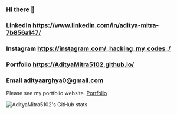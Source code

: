 ### Hi there 👋
### LinkedIn https://www.linkedin.com/in/aditya-mitra-7b856a147/
### Instagram https://instagram.com/_hacking_my_codes_/
### Portfolio https://AdityaMitra5102.github.io/
### Email adityaarghya0@gmail.com

Please see my portfolio website. <a href="https://AdityaMitra5102.github.io">Portfolio</a>

![AdityaMitra5102's GitHub stats](https://github-readme-stats.vercel.app/api?username=AdityaMitra5102&show_icons=true&theme=radical)

